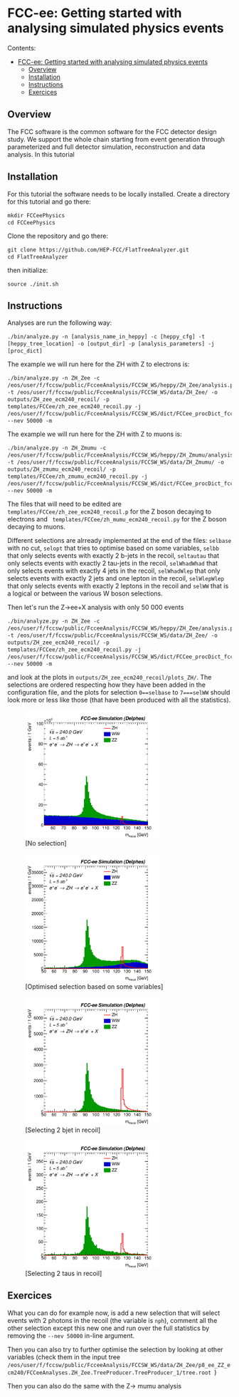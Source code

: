 FCC-ee: Getting started with analysing simulated physics events
===================================================================================



Contents:

  * [FCC-ee: Getting started with analysing simulated physics events](#getting-started-with-analysing-simulated-physics-events)
    * [Overview](#overview)
    * [Installation](#installation)
    * [Instructions](#instructions)
    * [Exercices](#exercices)


## Overview

The FCC software is the common software for the FCC detector design study. We support the whole chain starting
from event generation through parameterized and full detector simulation, reconstruction and data analysis.
In this tutorial 


##  Installation

For this tutorial the software needs to be locally installed. Create a directory for this tutorial and go there:
```
mkdir FCCeePhysics
cd FCCeePhysics
```

Clone the repository and go there:

```
git clone https://github.com/HEP-FCC/FlatTreeAnalyzer.git
cd FlatTreeAnalyzer
```

then initialize:
```
source ./init.sh
```


## Instructions

Analyses are run the following way:

```
./bin/analyze.py -n [analysis_name_in_heppy] -c [heppy_cfg] -t [heppy_tree_location] -o [output_dir] -p [analysis_parameters] -j [proc_dict]
```

The example we will run here for the ZH with Z to electrons is:

```
./bin/analyze.py -n ZH_Zee -c /eos/user/f/fccsw/public/FcceeAnalysis/FCCSW_WS/heppy/ZH_Zee/analysis.py -t /eos/user/f/fccsw/public/FcceeAnalysis/FCCSW_WS/data/ZH_Zee/ -o outputs/ZH_zee_ecm240_recoil/ -p templates/FCCee/zh_zee_ecm240_recoil.py -j /eos/user/f/fccsw/public/FcceeAnalysis/FCCSW_WS/dict/FCCee_procDict_fcc_v01.json --nev 50000 -m
```

The example we will run here for the ZH with Z to muons is:

```
./bin/analyze.py -n ZH_Zmumu -c /eos/user/f/fccsw/public/FcceeAnalysis/FCCSW_WS/heppy/ZH_Zmumu/analysis.py -t /eos/user/f/fccsw/public/FcceeAnalysis/FCCSW_WS/data/ZH_Zmumu/ -o outputs/ZH_zmumu_ecm240_recoil/ -p templates/FCCee/zh_zmumu_ecm240_recoil.py -j /eos/user/f/fccsw/public/FcceeAnalysis/FCCSW_WS/dict/FCCee_procDict_fcc_v01.json --nev 50000 -m
```

The files that will need to be edited are  ```templates/FCCee/zh_zee_ecm240_recoil.p``` for the Z boson decaying to electrons and ```
templates/FCCee/zh_mumu_ecm240_recoil.py``` for the Z boson decaying to muons.

Different selections are alrready implemented at the end of the files: ```selbase``` with no cut, ```selopt``` that tries to optimise based on some variables, ```selbb``` that only selects events with exactly 2 b-jets in the recoil, ```seltautau``` that only selects events with exactly 2 tau-jets in the recoil, ```selWhadWhad```  that only selects events with exactly 4 jets in the recoil, ```selWhadWlep```  that only selects events with exactly 2 jets and one lepton in the recoil, ```selWlepWlep``` that only selects events with exactly 2 leptons in the recoil and ```selWW``` that is a logical or between the various W boson selections.


Then let's run the Z->ee+X analysis with only 50 000 events
```
./bin/analyze.py -n ZH_Zee -c /eos/user/f/fccsw/public/FcceeAnalysis/FCCSW_WS/heppy/ZH_Zee/analysis.py -t /eos/user/f/fccsw/public/FcceeAnalysis/FCCSW_WS/data/ZH_Zee/ -o outputs/ZH_zee_ecm240_recoil/ -p templates/FCCee/zh_zee_ecm240_recoil.py -j /eos/user/f/fccsw/public/FcceeAnalysis/FCCSW_WS/dict/FCCee_procDict_fcc_v01.json --nev 50000 -m
```

and look at the plots in ```outputs/ZH_zee_ecm240_recoil/plots_ZH/```. The selections are ordered respecting how they have been added in the configuration file, and the plots for selection ```0==selbase``` to ```7===selWW``` should look more or less like those (that have been produced with all the statistics).


<figure class="image">
  <img src="./images/FcceeAnalysis/ZH_Zee/mrecoil_sel0_nostack_lin.png" width="300">
  <figcaption>[No selection]</figcaption>
</figure>

<figure class="image">
  <img src="./images/FcceeAnalysis/ZH_Zee/mrecoil_sel1_nostack_lin.png" width="300" >
  <figcaption>[Optimised selection based on some variables]</figcaption>
</figure>

<figure class="image">
  <img src="./images/FcceeAnalysis/ZH_Zee/mrecoil_sel2_nostack_lin.png" width="300" >
  <figcaption>[Selecting 2 bjet in recoil]</figcaption>
</figure>

<figure class="image">
  <img src="./images/FcceeAnalysis/ZH_Zee/mrecoil_sel3_nostack_lin.png" width="300" >
  <figcaption>[Selecting 2 taus in recoil]</figcaption>
</figure>


## Exercices

What you can do for example now, is add a new selection that will select events with 2 photons in the recoil (the variable is ```nph```), comment all the other selection except this new one and run over the full statistics by removing the ```--nev 50000``` in-line argument.

Then you can also try to further optimise the selection by looking at other variables (check them in the input tree ```/eos/user/f/fccsw/public/FcceeAnalysis/FCCSW_WS/data/ZH_Zee/p8_ee_ZZ_ecm240/FCCeeAnalyses.ZH_Zee.TreeProducer.TreeProducer_1/tree.root ```)

Then you can also do the same with the Z-> mumu analysis
